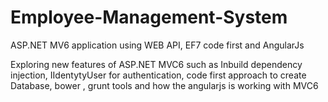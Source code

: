 # Employee-Management-System
ASP.NET MV6 application using WEB API, EF7 code first and AngularJs

Exploring new features of ASP.NET MVC6 such as Inbuild dependency injection, IIdentytyUser for authentication,
code first approach to create Database, bower , grunt tools and how the angularjs is working with MVC6
